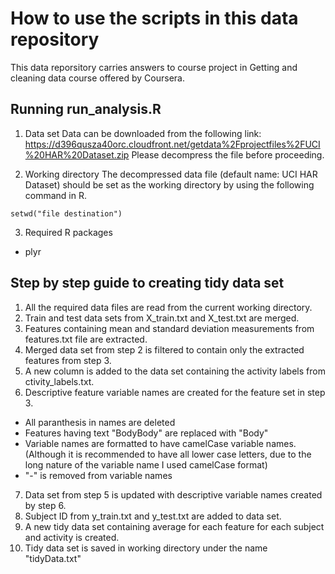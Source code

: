 How to use the scripts in this data repository
========================================================

This data reporsitory carries answers to course project in Getting and cleaning data course offered  by Coursera.

Running run_analysis.R
--------------------------------------------------------
1. Data set
Data can be downloaded from the following link:
https://d396qusza40orc.cloudfront.net/getdata%2Fprojectfiles%2FUCI%20HAR%20Dataset.zip
Please decompress the file before proceeding.

2. Working directory
The decompressed data file (default name: UCI HAR Dataset) should be set as the working directory by using the following command in R.
```{r}
setwd("file destination")
```

3. Required R packages
  * plyr

Step by step guide to creating tidy data set
----------------------------------------------

1. All the required data files are read from the current working directory.
2. Train and test data sets from X_train.txt and X_test.txt are merged.
3. Features containing mean and standard deviation measurements from features.txt file are extracted.
4. Merged data set from step 2 is filtered to contain only the extracted features from step 3.
5. A new column is added to the data set containing the activity labels from ctivity_labels.txt.
6. Descriptive feature variable names are created for the feature set in step 3.
  * All paranthesis in names are deleted
  * Features having text "BodyBody" are replaced with "Body"
  * Variable names are formatted to have camelCase variable names. (Although it is recommended to have all lower case letters, due to the long nature of the variable  name I used camelCase format)
  * "-" is removed from variable names
7. Data set from step 5 is updated with descriptive variable names created by step 6.
8. Subject ID from y_train.txt and y_test.txt are added to data set.
9. A new tidy data set containing average for each feature for each subject and activity is created.
10. Tidy data set is saved in working directory under the name "tidyData.txt"